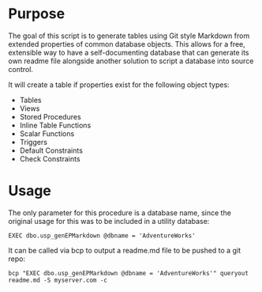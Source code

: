 # Purpose
The goal of this script is to generate tables using Git style Markdown from extended properties of common database objects. This allows for a free, extensible way to have a self-documenting database that can generate its own readme file alongside another solution to script a database into source control. 

It will create a table if properties exist for the following object types:

- Tables
- Views
- Stored Procedures
- Inline Table Functions
- Scalar Functions
- Triggers
- Default Constraints
- Check Constraints

# Usage
The only parameter for this procedure is a database name, since the original usage for this was to be included in a utility database:

    EXEC dbo.usp_genEPMarkdown @dbname = 'AdventureWorks'

It can be called via bcp to output a readme.md file to be pushed to a git repo:

    bcp "EXEC dbo.usp_genEPMarkdown @dbname = 'AdventureWorks'" queryout readme.md -S myserver.com -c